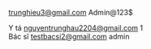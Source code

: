 trunghieu3@gmail.com
Admin@123$

Y tá
nguyentrunghau2204@gmail.com
1	
Bác sĩ
testbacsi2@gmail.com
admin
